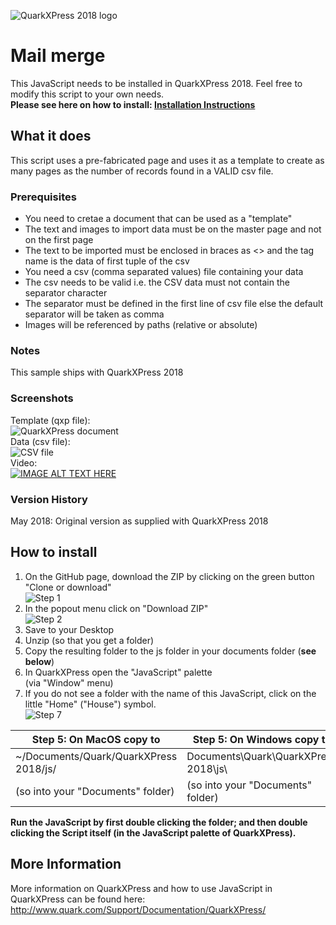 ![QuarkXPress 2018 logo](http://www.quarkforums.com/resources/git/githeader.jpg)
# Mail merge
This JavaScript needs to be installed in QuarkXPress 2018. Feel free to modify this script to your own needs.  
**Please see here on how to install: [**Installation Instructions**](#howinstall)**
## What it does
This script uses a pre-fabricated page and uses it as a template to create as many pages as the number of records found in a VALID csv file.
### Prerequisites
- You need to cretae a document that can be used as a "template"
- The text and images to import data must be on the master page and not on the first page
- The text to be imported must be enclosed in braces as <<tagname>> and the tag name is the data of first tuple of the csv
- You need a csv (comma separated values) file containing your data
- The csv needs to be valid i.e. the CSV data must not contain the separator character
- The separator must be defined in the first line of csv file else the default separator will be taken as comma
- Images will be referenced by paths (relative or absolute)

### Notes
This sample ships with QuarkXPress 2018
### Screenshots
Template (qxp file):  
![QuarkXPress document](http://www.quarkforums.com/resources/git/md_images/mailmerge0.png)  
Data (csv file):     
![CSV file](http://www.quarkforums.com/resources/git/md_images/mailmerge2.png)  
Video:  
[![IMAGE ALT TEXT HERE](http://img.youtube.com/vi/Z5olohxEasg/0.jpg)](http://www.youtube.com/watch?v=Z5olohxEasg)  

### Version History  
May 2018: Original version as supplied with QuarkXPress 2018
## <a name="howinstall"></a>How to install
1. On the GitHub page, download the ZIP by clicking on the green button "Clone or download"  
![Step 1](http://www.quarkforums.com/resources/git/install_images/step1.png)
2. In the popout menu click on "Download ZIP"  
![Step 2](http://www.quarkforums.com/resources/git/install_images/step2.png)
3. Save to your Desktop
4. Unzip (so that you get a folder)
5. Copy the resulting folder to the js folder in your documents folder (**see below**)
6. In QuarkXPress open the "JavaScript" palette  
(via "Window" menu)
7. If you do not see a folder with the name of this JavaScript, click on the little "Home" ("House") symbol.  
![Step 7](http://www.quarkforums.com/resources/git/install_images/step7.png)

Step 5: On MacOS copy to|Step 5: On Windows copy to
---|---
~/Documents/Quark/QuarkXPress 2018/js/|Documents\Quark\QuarkXPress 2018\js\
(so into your "Documents" folder)|(so into your "Documents" folder)

**Run the JavaScript by first double clicking the folder; and then double clicking the Script itself (in the JavaScript palette of QuarkXPress).**

## More Information
More information on QuarkXPress and how to use JavaScript in QuarkXPress can be found here:  
<http://www.quark.com/Support/Documentation/QuarkXPress/>
